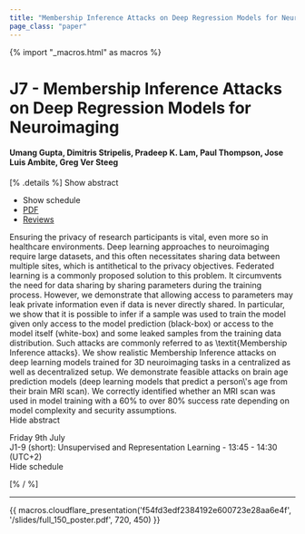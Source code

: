 ```yaml
---
title: "Membership Inference Attacks on Deep Regression Models for Neuroimaging"
page_class: "paper"
---
```


{% import "_macros.html" as macros %}

# J7 - Membership Inference Attacks on Deep Regression Models for Neuroimaging

#### Umang Gupta, Dimitris Stripelis, Pradeep K. Lam, Paul Thompson, Jose Luis Ambite, Greg Ver Steeg

[% .details %]
<a class="toggle_visibility" data-selector=".abstract" data-level="3">Show abstract</a>
- <a class="toggle_visibility" data-selector=".schedule" data-level="3">Show schedule</a>
- <a href="/proceedings/gupta21.pdf">PDF</a>
- <a href="https://openreview.net/forum?id=8lL_y9n-CV">Reviews</a>

<p>
    <span class="abstract">
        Ensuring the privacy of research participants is vital, even more so in healthcare environments. Deep learning approaches to neuroimaging require large datasets, and this often necessitates sharing data between multiple sites, which is antithetical to the privacy objectives. Federated learning is a commonly proposed solution to this problem. It circumvents the need for data sharing by sharing parameters during the training process. However, we demonstrate that allowing access to parameters may leak private information even if data is never directly shared. In particular, we show that it is possible to infer if a sample was used to train the model given only access to the model prediction (black-box) or access to the model itself (white-box) and some leaked samples from the training data distribution. Such attacks are commonly referred to as \textit{Membership Inference attacks}. We show realistic Membership Inference attacks on deep learning models trained for 3D neuroimaging tasks in a centralized as well as decentralized setup. We demonstrate feasible attacks on brain age prediction models (deep learning models that predict a person\'s age from their brain MRI scan). We correctly identified whether an MRI scan was used in model training with a 60% to over 80% success rate depending on model complexity and security assumptions.
        <br>
        <span class="actions"><a class="toggle_visibility" data-level="2">Hide abstract</a></span>
    </span>
</p>

<p>
    <span class="schedule">
         Friday 9th July<br>J1-9 (short): Unsupervised and Representation Learning - 13:45 - 14:30 (UTC+2)
        <br>
        <span class="actions"><a class="toggle_visibility" data-level="2">Hide schedule</a></span>
    </span>
</p>

[% / %]


---

{{ macros.cloudflare_presentation('f54fd3edf2384192e600723e28aa6e4f', '/slides/full_150_poster.pdf', 720, 450) }}
